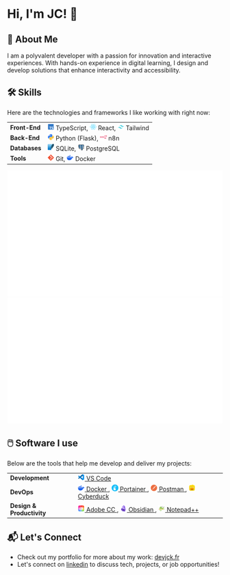 # Hi, I'm JC! 👋

## 🚀 About Me

I am a polyvalent developer with a passion for innovation and interactive experiences. With hands-on experience in digital learning, I design and develop solutions that enhance interactivity and accessibility.

## 🛠️ Skills

Here are the technologies and frameworks I like working with right now:

<table>
  <tr>
    <td><strong>Front-End</strong></td>
    <td>
      <img src="icons/typescript.png" alt="TypeScript" width="16" height="16"> TypeScript, 
      <img src="icons/react.png" alt="React" width="16" height="16"> React, 
      <img src="icons/tailwind.png" alt="Tailwind CSS" width="16" height="16"> Tailwind
    </td>
  </tr>
  <tr>
    <td><strong>Back-End</strong></td>
    <td>
      <img src="icons/python.png" alt="Python" width="16" height="16"> Python (Flask), 
      <img src="icons/n8n.png" alt="n8n" width="16" height="16"> n8n
    </td>
  </tr>
  <tr>
    <td><strong>Databases</strong></td>
    <td>
      <img src="icons/sqlite.png" alt="sqlite" width="16" height="16"> SQLite, 
      <img src="icons/postgresql.png" alt="PostgreSQL" width="16" height="16"> PostgreSQL
    </td>
  </tr>
  <tr>
    <td><strong>Tools</strong></td>
    <td>
      <img src="icons/git.png" alt="Git" width="16" height="16"> Git, 
      <img src="icons/docker.png" alt="Docker" width="16" height="16"> Docker
    </td>
  </tr>
</table>

![](https://raw.githubusercontent.com/realjck/github-stats/master/generated/languages.svg#gh-dark-mode-only)
![](https://raw.githubusercontent.com/realjck/github-stats/master/generated/languages.svg#gh-light-mode-only)

## 🖱️ Software I use

Below are the tools that help me develop and deliver my projects:

<table>
  <tr>
    <td><strong>Development</strong></td>
    <td>
      <a href="https://code.visualstudio.com/">
        <img src="icons/vscode.png" width="16"> VS Code
      </a>
    </td>
  </tr>
  <tr>
    <td><strong>DevOps</strong></td>
    <td>
      <a href="https://www.docker.com/">
        <img src="icons/docker.png" width="16"> Docker
      </a>, 
      <a href="https://portainer.io/">
        <img src="icons/portainer.png" width="16"> Portainer
      </a>, 
      <a href="https://www.postman.com/">
        <img src="icons/postman.png" width="16"> Postman
      </a>, 
      <a href="https://cyberduck.io/">
        <img src="icons/cyberduck.png" width="16"> Cyberduck
      </a>
    </td>
  </tr>
  <tr>
    <td><strong>Design & Productivity</strong></td>
    <td>
      <a href="https://www.adobe.com/creativecloud.html">
        <img src="icons/adobe.png" width="16"> Adobe CC
      </a>, 
      <a href="https://obsidian.md/">
        <img src="icons/obsidian.png" width="16"> Obsidian
      </a>, 
      <a href="https://notepad-plus-plus.org/">
        <img src="icons/notepad++.png" width="16"> Notepad++
      </a>
    </td>
  </tr>
</table>

## 📬 Let's Connect

- Check out my portfolio for more about my work: [devjck.fr](https://devjck.fr)
- Let's connect on [linkedin](https://www.linkedin.com/in/devjck/) to discuss tech, projects, or job opportunities!
